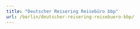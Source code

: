 ```yaml
---
title: "Deutscher Reisering Reisebüro bbp"
url: /berlin/deutscher-reisering-reisebuero-bbp/
---
```


